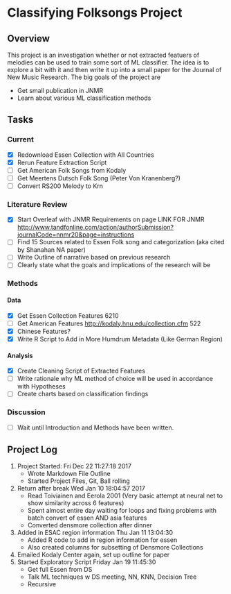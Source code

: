 # Classifying Folksongs Project

## Overview

This project is an investigation whether or not extracted featuers of melodies can be used to train some sort of ML classifier.
The idea is to explore a bit with it and then write it up into a small paper for the Journal of New Music Research.
The big goals of the project are

* Get small publication in JNMR
* Learn about various ML classification methods 

## Tasks 

### Current

* [X] Redownload Essen Collection with All Countries
* [X] Rerun Feature Extraction Script
* [ ] Get American Folk Songs from Kodaly
* [ ] Get Meertens Dutsch Folk Song (Peter Von Kranenberg?) 
* [ ] Convert RS200 Melody to Krn

### Literature Review

* [X] Start Overleaf with JNMR Requirements on page
	LINK FOR JNMR http://www.tandfonline.com/action/authorSubmission?journalCode=nnmr20&page=instructions
* [ ] Find 15 Sources related to Essen Folk song and categorization (aka cited by Shanahan NA paper) 
* [ ] Write Outline of narrative based on previous research
* [ ] Clearly state what the goals and implications of the research will be

### Methods

#### Data

* [X]  Get Essen Collection Features 6210
* [ ] Get American Features http://kodaly.hnu.edu/collection.cfm 522
* [X] Chinese Features?
* [X] Write R Script to Add in More Humdrum Metadata (Like German Region) 

#### Analysis 

* [X] Create Cleaning Script of Extracted Features
* [ ] Write rationale why ML method of choice will be used in accordance with Hypotheses
* [ ] Create charts based on classification findings 

### Discussion 

* [ ] Wait until Introduction and Methods have been written.

## Project Log

1. Project Started: Fri Dec 22 11:27:18 2017
	* Wrote Markdown File Outline 
	* Started Project Files, Git, Ball rolling
2. Return after break Wed Jan 10 18:04:57 2017
	* Read Toiviainen and Eerola 2001 (Very basic attempt at neural net to show similarity across 6 features)
	* Spent almost entire day waiting for loops and fixing problems with batch convert of essen AND asia features
	* Converted densmore collection after dinner
3. Added in ESAC region information Thu Jan 11 13:04:30 
	* Added R code to add in region information for essen
	* Also created columns for subsetting of Densmore Collections
4. Emailed Kodaly Center again, set up outline for paper 
5. Started Exploratory Script Friday Jan 19 11:45:30
	* Get full Essen from DS
	* Talk ML techniques w DS meeting, NN, KNN, Decision Tree
	* Recursive 
